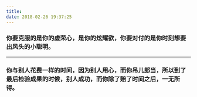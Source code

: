 ```yaml
---
title: 
date: 2018-02-26 19:37:25
---
```

### 你要克服的是你的虚荣心，是你的炫耀欲，你要对付的是你时刻想要出风头的小聪明。
***
### 你与别人花费一样的时间，因为别人用心，而你吊儿郎当，所以到了最后检验成果的时候，别人成功，而你除了赔了时间之后，一无所得。